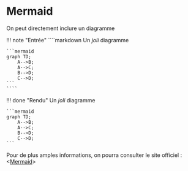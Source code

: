 # Mermaid

On peut directement inclure un diagramme 

!!! note "Entrée"
    ````markdown
    Un _joli_ diagramme

    ```mermaid
    graph TD;
        A-->B;
        A-->C;
        B-->D;
        C-->D;
    ```
    ````

!!! done "Rendu"
    Un _joli_ diagramme

    ```mermaid
    graph TD;
        A-->B;
        A-->C;
        B-->D;
        C-->D;
    ```


Pour de plus amples informations, on pourra consulter le site officiel : <[Mermaid](https://mermaid-js.github.io/mermaid/#/)>
